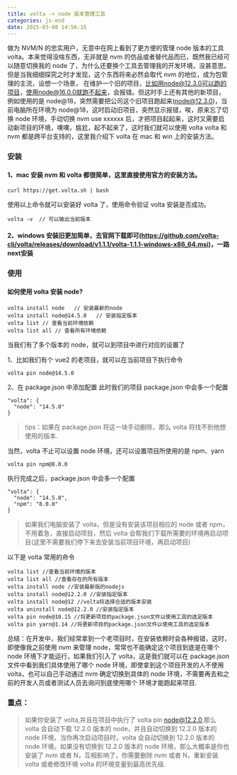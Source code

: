 ```yaml
---
title: volta -> node 版本管理工具
categories: js-end
date: 2025-03-08 14:56:15
---
```


做为 NVM/N 的忠实用户，无意中在网上看到了更方便的管理 node 版本的工具 volta。本来觉得没啥东西，无非就是 nvm 的仿品或者替代品而已，既然我已经可以随意切换我的 node 了，为什么还要换个工具去管理我的开发环境，没甚意思。但是当我细细探究之时才发现，这个东西将来必然会取代 nvm 的地位，成为包管理的主流，设想一个场景， 在维护一个旧的项目，比如用node@12.3.0可以跑的项目，使用node@16.0.0就跑不起来，会报错。但这时手上还有其他的新项目，例如使用的是 node@18，突然需要把公司这个旧项目跑起来(node@12.3.0)，当前电脑所在环境为 node@18，这时启动旧项目，突然显示报错，唉，原来忘了切换 node 环境，手动切换 nvm use xxxxxx 后，才把项目起起来，这时又需要启动新项目的环境，噢噢，尴尬，起不起来了，这时我们就可以使用 volta
volta 和 nvm 都是跨平台支持的，这里我介绍下 volta 在 mac 和 win 上的安装方法。

### 安装

#### 1、mac 安装 nvm 和 volta 都很简单，这里直接使用官方的安装方法。

```
curl https://get.volta.sh | bash
```

<!-- more -->

使用以上命令就可以安装好 volta 了，使用命令验证 volta 安装是否成功。

```
volta -v  // 可以输出当前版本
```

#### 2、windows 安装旧更加简单，去官网下载即可(https://github.com/volta-cli/volta/releases/download/v1.1.1/volta-1.1.1-windows-x86_64.msi)，一路next安装

### 使用

#### 如何使用 volta 安装 node?

```
volta install node   // 安装最新的node
volta install node@14.5.0   // 安装指定版本
volta list // 查看当前环境依赖
volta list all // 查看所有环境依赖
```

当我们有了多个版本的 node，就可以到项目中进行对应的设置了

1、比如我们有个 vue2 的老项目，就可以在当前项目下执行命令

```
volta pin node@14.5.0
```

2、在 package.json 中添加配置
此时我们的项目 package.json 中会多一个配置

```
"volta": {
  "node": "14.5.0"
}
```

> tips：如果在 package.json 将这一块手动删除，那么 volta 将找不到他想使用的版本.

当然，volta 不止可以设置 node 环境，还可以设置项目所使用的是 npm、yarn

```
volta pin npm@8.0.0
```

执行完成之后，package.json 中会多一个配置

```
"volta": {
  "node": "14.5.0",
  "npm": "8.0.0"
}
```

> 如果我们电脑安装了 volta，但是没有安装该项目相应的 node 或者 npm，不用着急，直接启动项目，然后 volta 会帮我们下载所需要的环境再启动项目(这里不需要我们停下来去安装当前项目环境，再启动项目)

以下是 volta 常用的命令

```
volta list //查看当前环境的版本
volta list all //查看存在的所有版本
volta install node //安装最新版的nodejs
volta install node@12.2.0 //安装指定版本
volta install node@12 //volta将选择合适的版本安装
volta uninstall node@12.2.0 //安装指定版本
volta pin node@10.15 //将更新项目的package.json文件以使用工具的选定版本
volta pin yarn@1.14 //将更新项目的package.json文件以使用工具的选定版本
```

总结：在开发中，我们经常拿到一个老项目时，在安装依赖时会各种报错，这时，即使像我之前使用 nvm 来管理 node，常常也不能确定这个项目到底是在哪个 node 环境下才能运行，如果我们引入了 volta，这是我们就可以在
package.json 文件中看到我们具体使用了哪个 node 环境，即使拿到这个项目开发的人不使用 volta，也可以自己手动通过 nvm 确定切换到具体的 node 环境，不需要再去和之前的开发人员或者测试人员去询问到底使用哪个
环境才能跑起来项目.

### 重点：

> 如果你安装了 volta,并且在项目中执行了 volta pin node@12.2.0,那么 volta 会自动下载 12.2.0 版本的 node，并且自动切换到 12.2.0 版本的 node 环境，当你再次启动项目时，volta 会自动切换到 12.2.0 版本的 node 环境，如果没有切换到 12.2.0 版本的 node 环境，那么大概率是你也安装了 nvm 或者 N，互相影响了，你需要删除 nvm 或者 N，重新安装 volta 或者修改环境 volta 的环境变量到最高优先级.
